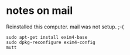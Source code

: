 # notes on mail 

Reinstalled this computer. mail was not setup. ;-(

```
sudo apt-get install exim4-base
sudo dpkg-reconfigure exim4-config
mutt
```
